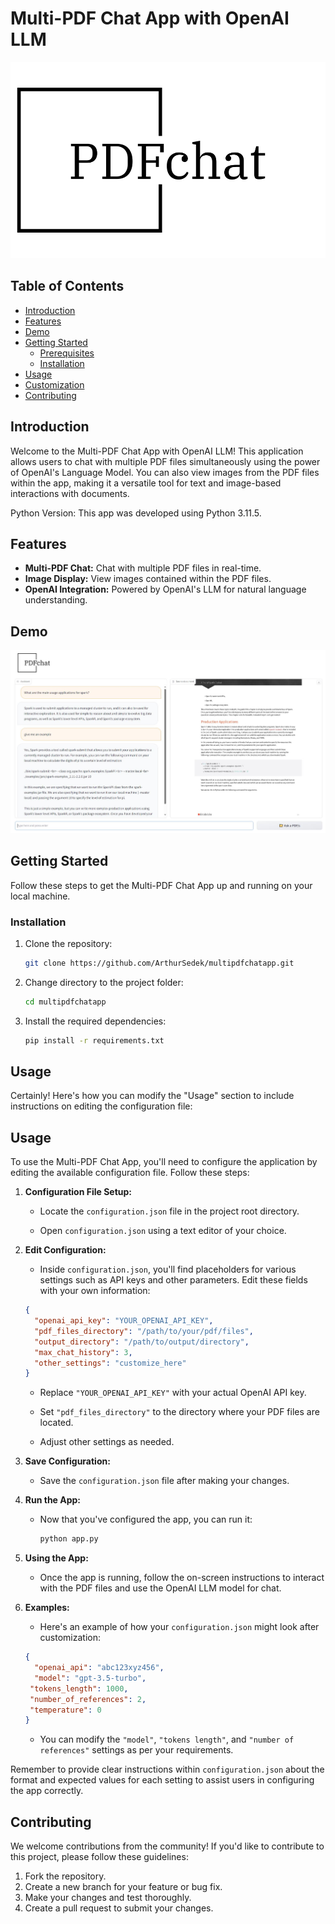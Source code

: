 # Multi-PDF Chat App with OpenAI LLM

![Project Logo/Icon](https://github.com/ArthurSedek/multipdfchatapp/blob/main/resources/MYLOGO.png)

## Table of Contents
- [Introduction](#introduction)
- [Features](#features)
- [Demo](#demo)
- [Getting Started](#getting-started)
  - [Prerequisites](#prerequisites)
  - [Installation](#installation)
- [Usage](#usage)
- [Customization](#customization)
- [Contributing](#contributing)

## Introduction

Welcome to the Multi-PDF Chat App with OpenAI LLM! This application allows users to chat with multiple PDF files simultaneously using the power of OpenAI's Language Model. You can also view images from the PDF files within the app, making it a versatile tool for text and image-based interactions with documents.

Python Version: This app was developed using Python 3.11.5.

## Features

- **Multi-PDF Chat:** Chat with multiple PDF files in real-time.
- **Image Display:** View images contained within the PDF files.
- **OpenAI Integration:** Powered by OpenAI's LLM for natural language understanding.

## Demo

![Project Logo/Icon](https://github.com/ArthurSedek/multipdfchatapp/blob/main/resources/multi-pdf.jpg)

## Getting Started

Follow these steps to get the Multi-PDF Chat App up and running on your local machine.

### Installation

1. Clone the repository:

   ```bash
   git clone https://github.com/ArthurSedek/multipdfchatapp.git
   ```

2. Change directory to the project folder:

   ```bash
   cd multipdfchatapp
   ```

3. Install the required dependencies:

   ```bash
   pip install -r requirements.txt
   ```

## Usage

Certainly! Here's how you can modify the "Usage" section to include instructions on editing the configuration file:

## Usage

To use the Multi-PDF Chat App, you'll need to configure the application by editing the available configuration file. Follow these steps:

1. **Configuration File Setup:**

   - Locate the `configuration.json` file in the project root directory.

   - Open `configuration.json` using a text editor of your choice.

2. **Edit Configuration:**

   - Inside `configuration.json`, you'll find placeholders for various settings such as API keys and other parameters. Edit these fields with your own information:

   ```json
   {
     "openai_api_key": "YOUR_OPENAI_API_KEY",
     "pdf_files_directory": "/path/to/your/pdf/files",
     "output_directory": "/path/to/output/directory",
     "max_chat_history": 3,
     "other_settings": "customize_here"
   }
   ```

   - Replace `"YOUR_OPENAI_API_KEY"` with your actual OpenAI API key.

   - Set `"pdf_files_directory"` to the directory where your PDF files are located.

   - Adjust other settings as needed.

3. **Save Configuration:**

   - Save the `configuration.json` file after making your changes.

4. **Run the App:**

   - Now that you've configured the app, you can run it:

     ```bash
     python app.py
     ```

5. **Using the App:**

   - Once the app is running, follow the on-screen instructions to interact with the PDF files and use the OpenAI LLM model for chat.

6. **Examples:**

   - Here's an example of how your `configuration.json` might look after customization:

   ```json
   {
     "openai_api": "abc123xyz456",
     "model": "gpt-3.5-turbo",
    "tokens_length": 1000,
    "number_of_references": 2,
    "temperature": 0
   }
   ```

   - You can modify the `"model"`, `"tokens length"`, and `"number of references"` settings as per your requirements.

Remember to provide clear instructions within `configuration.json` about the format and expected values for each setting to assist users in configuring the app correctly.


## Contributing

We welcome contributions from the community! If you'd like to contribute to this project, please follow these guidelines:

1. Fork the repository.
2. Create a new branch for your feature or bug fix.
3. Make your changes and test thoroughly.
4. Create a pull request to submit your changes.
